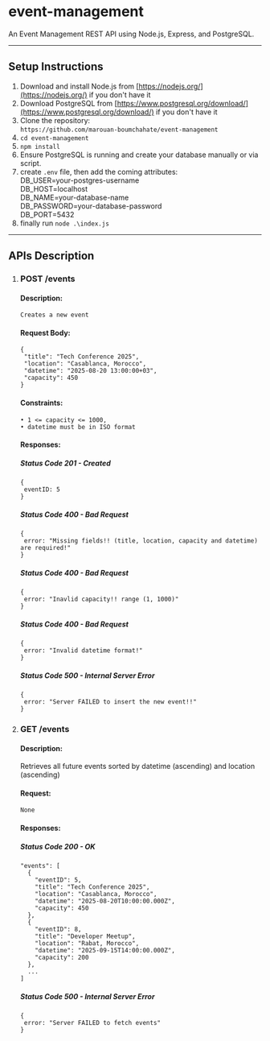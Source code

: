 # event-management
An Event Management REST API using Node.js, Express, and  PostgreSQL.

---
 
## Setup Instructions
1. Download and install Node.js from [https://nodejs.org/](https://nodejs.org/) if you don't have it
2. Download PostgreSQL from [https://www.postgresql.org/download/](https://www.postgresql.org/download/) if you don't have it
3. Clone the repository:<br>
```https://github.com/marouan-boumchahate/event-management```
4. ```cd event-management```
5. ```npm install```
6. Ensure PostgreSQL is running and create your database manually or via script.
7. create ```.env``` file, then add the coming attributes:<br>
     DB_USER=your-postgres-username<br>
     DB_HOST=localhost<br>
     DB_NAME=your-database-name<br>
     DB_PASSWORD=your-database-password<br>
     DB_PORT=5432<br>
8. finally run ```node .\index.js```

---

## APIs Description
1. ### POST /events
   #### Description:
   ```
   Creates a new event
   ```
   #### Request Body:
    ```
   {
     "title": "Tech Conference 2025",
     "location": "Casablanca, Morocco", 
     "datetime": "2025-08-20 13:00:00+03",
     "capacity": 450
   }
    ```
    #### Constraints:
   ```
   • 1 <= capacity <= 1000,
   • datetime must be in ISO format
   ```
    #### Responses:
    ##### Status Code 201 - Created
    ```
   {
     eventID: 5
   }
    ```
    ##### Status Code 400 - Bad Request
    ```
   {
     error: "Missing fields!! (title, location, capacity and datetime) are required!"
   }
    ```
    ##### Status Code 400 - Bad Request
    ```
   {
     error: "Inavlid capacity!! range (1, 1000)"
   }
    ```
    ##### Status Code 400 - Bad Request
    ```
   {
     error: "Invalid datetime format!"
   }
    ```
    ##### Status Code 500 - Internal Server Error
    ```
   {
     error: "Server FAILED to insert the new event!!"
   }
    ```
2. ### GET /events
   #### Description:
   Retrieves all future events sorted by datetime (ascending) and location (ascending)
   
   #### Request:
   ```
   None
   ```
   #### Responses:
   ##### Status Code 200 - OK
   ```
   "events": [
     {
       "eventID": 5,
       "title": "Tech Conference 2025",
       "location": "Casablanca, Morocco",
       "datetime": "2025-08-20T10:00:00.000Z",
       "capacity": 450
     },
     {
       "eventID": 8,
       "title": "Developer Meetup",
       "location": "Rabat, Morocco",
       "datetime": "2025-09-15T14:00:00.000Z",
       "capacity": 200
     },
     ...
   ]
   ```
   ##### Status Code 500 - Internal Server Error
    ```
   {
     error: "Server FAILED to fetch events"
   }
    ```
   

